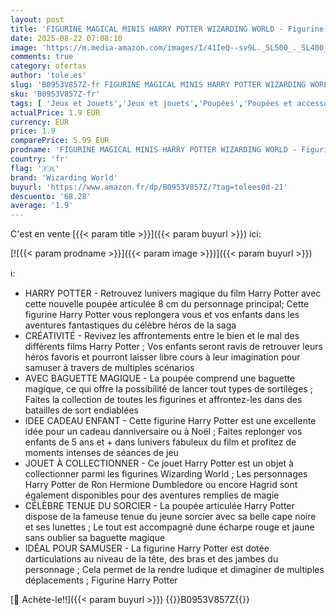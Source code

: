 ```yaml
---
layout: post
title: 'FIGURINE MAGICAL MINIS HARRY POTTER WIZARDING WORLD - Figurine Poup?e Articul?e Harry Potter 8 cm avec Baguette Magique et Tenue Sorcier ? collectionner - Id?e Cadeau - 6062061 - Jouet Enfant 5 ans'
date: 2025-08-22 07:08:10
image: 'https://m.media-amazon.com/images/I/41IeQ--sv9L._SL500_._SL400_.jpg'
comments: true
category: ofertas
author: 'tole.es'
slug: 'B0953V857Z-fr FIGURINE MAGICAL MINIS HARRY POTTER WIZARDING WORLD -...'
sku: 'B0953V857Z-fr'
tags: [ 'Jeux et Jouets','Jeux et jouets','Poupées','Poupées et accessoires','wizarding world','🇫🇷', ]
actualPrice: 1.9 EUR
currency: EUR
price: 1.9
comparePrice: 5.99 EUR
prodname: 'FIGURINE MAGICAL MINIS HARRY POTTER WIZARDING WORLD - Figurine Poup?e Articul?e Harry Potter 8 cm avec Baguette Magique et Tenue Sorcier ? collectionner - Id?e Cadeau - 6062061 - Jouet Enfant 5 ans'
country: 'fr'
flag: '🇫🇷'
brand: 'Wizarding World'
buyurl: 'https://www.amazon.fr/dp/B0953V857Z/?tag=tolees0d-21'
descuento: '68.28'
average: '1.9'
---
```


C'est en vente [{{< param title >}}]({{< param buyurl >}}) ici:

[![{{< param prodname >}}]({{< param image >}})]({{< param buyurl >}})

ℹ️:

- HARRY POTTER - Retrouvez lunivers magique du film Harry Potter avec cette nouvelle poupée articulée 8 cm du personnage principal; Cette figurine Harry Potter vous replongera vous et vos enfants dans les aventures fantastiques du célèbre héros de la saga
- CRÉATIVITÉ - Revivez les affrontements entre le bien et le mal des différents films Harry Potter ; Vos enfants seront ravis de retrouver leurs héros favoris et pourront laisser libre cours à leur imagination pour samuser à travers de multiples scénarios
- AVEC BAGUETTE MAGIQUE - La poupée comprend une baguette magique, ce qui offre la possibilité de lancer tout types de sortilèges ; Faites la collection de toutes les figurines et affrontez-les dans des batailles de sort endiablées
- IDEE CADEAU ENFANT - Cette figurine Harry Potter est une excellente idée pour un cadeau danniversaire ou à Noël ; Faites replonger vos enfants de 5 ans et + dans lunivers fabuleux du film et profitez de moments intenses de séances de jeu
- JOUET À COLLECTIONNER - Ce jouet Harry Potter est un objet à collectionner parmi les figurines Wizarding World ; Les personnages Harry Potter de Ron Hermione Dumbledore ou encore Hagrid sont également disponibles pour des aventures remplies de magie
- CÉLÈBRE TENUE DU SORCIER - La poupée articulée Harry Potter dispose de la fameuse tenue du jeune sorcier avec sa belle cape noire et ses lunettes ; Le tout est accompagné dune écharpe rouge et jaune sans oublier sa baguette magique
- IDÉAL POUR SAMUSER - La figurine Harry Potter est dotée darticulations au niveau de la tête, des bras et des jambes du personnage ; Cela permet de la rendre ludique et dimaginer de multiples déplacements ; Figurine Harry Potter

[🛒 Achète-le!!]({{< param buyurl >}})
{{<world>}}B0953V857Z{{</world>}}
